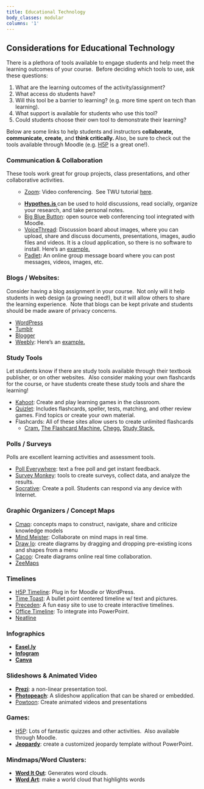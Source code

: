 ```yaml
---
title: Educational Technology
body_classes: modular
columns: '1'
---
```


## Considerations for Educational Technology

​There is a plethora of tools available to engage students and help meet the learning outcomes of your course.&nbsp; Before deciding which tools to use, ask these questions:
<ol>
 	<li>What are the learning outcomes of the activity/assignment?</li>
 	<li>What access do students have?</li>
 	<li>Will this tool be a barrier to learning? (e.g. more time spent on tech than learning).</li>
 	<li>What support is available for students who use this tool?</li>
 	<li>Could students choose their own tool to demonstrate their learning?</li>
</ol>
Below are some links to help students and instructors&nbsp;<strong>collaborate, communicate, create,</strong>&nbsp;and&nbsp;<strong>think critically. </strong>Also, be sure to check out the tools available through Moodle (e.g. <a href="https://h5p.org/">H5P</a> is a great one!).
<h3>​
<strong>​Communication &amp; Collaboration</strong></h3>
These tools work great for group projects, class presentations, and other collaborative activities.
<ul>
 	<li style="list-style-type: none;">
<ul>
 	<li><a href="http://create.twu.ca/help/online-learning-on-ramp/running-a-session/conferencing">Zoom</a>: Video conferencing.&nbsp; See TWU tutorial <a href="http://create.twu.ca/help/online-learning-on-ramp/running-a-session/conferencing">here</a>.</li>
</ul>
</li>
</ul>
<ul>
 	<li style="list-style-type: none;">
<ul>
 	<li><a href="https://web.hypothes.is/"><strong>Hypothes.is&nbsp;</strong></a>can be used to hold discussions, read socially, organize your research, and take personal notes.&nbsp;</li>
 	<li><a href="https://bigbluebutton.org/">Big Blue Button</a>: open source web conferencing tool integrated with Moodle.</li>
 	<li><a href="http://voicethread.com/">VoiceThread</a>: Discussion board about images, where you can upload, share and discuss documents, presentations, images, audio files and videos. It is a cloud application, so there is no software to install. Here’s an&nbsp;<a href="http://voicethread.com/#q+.b67978.i350123">example.</a></li>
 	<li><a href="http://padlet.com/">Padlet</a><strong>: </strong>An online group message board where you can post messages, videos, images, etc.</li>
</ul>
</li>
</ul>
<h3><strong>Blogs / Websites:</strong></h3>
Consider having a blog assignment in your course.&nbsp; Not only will it help students in web design (a growing need!), but it will allow others to share the learning experience.&nbsp; Note that blogs can be kept private and students should be made aware of privacy concerns.
<ul>
 	<li><a href="http://wordpress.com/">WordPress</a></li>
 	<li><a href="http://www.tumblr.com/">Tumblr</a></li>
 	<li><a href="http://www.blogger.com/">Blogger</a></li>
 	<li><a href="http://www.weebly.com/">Weebly</a>: Here’s an&nbsp;<a href="http://digital-toolbox.weebly.com/">example.</a></li>
</ul>
<h3><strong>Study Tools</strong></h3>
Let students know if there are study tools available through their textbook publisher, or on other websites.&nbsp; Also consider making your own flashcards for the course, or have students create these study tools and share the learning!
<ul>
 	<li><a href="https://getkahoot.com/">Kahoot</a>: Create and play learning games in the classroom.</li>
 	<li><a href="http://quizlet.com/">Quizlet</a>: Includes flashcards, speller, tests, matching, and other review games. Find topics or create your own material.</li>
 	<li>Flashcards: All of these sites allow users to create unlimited flashcards
<ul>
 	<li><a href="https://www.cram.com/">Cram</a><strong>,&nbsp;</strong><a href="http://www.flashcardmachine.com/">The Flashcard Machine</a><strong>,</strong><strong>&nbsp;</strong><a href="https://www.chegg.com/flashcards">Chegg</a><strong>,&nbsp;</strong><a href="http://www.studystack.com/">Study Stack.</a></li>
</ul>
</li>
</ul>
<h3><strong>Polls / Surveys</strong></h3>
Polls are excellent learning activities and assessment tools.
<ul>
 	<li><a href="http://www.polleverywhere.com/">Poll Everywhere</a>: text a free poll and get instant feedback.</li>
 	<li><a href="https://www.surveymonkey.com/">Survey Monkey</a>: tools to create surveys, collect data, and analyze the results.</li>
 	<li><a href="https://www.socrative.com/higher-ed/">Socrative</a>: Create a poll. Students can respond via any device with Internet.</li>
</ul>
<h3><strong>Graphic Organizers / Concept Maps</strong></h3>
<ul>
 	<li><a href="http://cmap.ihmc.us/">Cmap</a>: concepts maps to construct, navigate, share and criticize knowledge models</li>
 	<li><a href="https://www.mindmeister.com/">Mind Meister</a>: Collaborate on mind maps in real time.</li>
 	<li><a href="https://www.draw.io/">Draw Io</a>: create diagrams by dragging and dropping pre-existing icons and shapes from a menu</li>
 	<li><a href="https://cacoo.com/">Cacoo</a>: Create diagrams online real time collaboration.</li>
 	<li><a href="https://www.zeemaps.com/">ZeeMaps</a></li>
</ul>
<h3><strong>Timelines</strong></h3>
<ul>
 	<li><a href="https://h5p.org/timeline">H5P Timeline</a>: Plug in for Moodle or WordPress.</li>
 	<li><a href="http://www.timetoast.com/">Time Toast</a>: A bullet point centered timeline w/ text and pictures.</li>
 	<li><a href="http://www.preceden.com/">Preceden</a>: A fun easy site to use to create interactive timelines.</li>
 	<li><a href="http://www.officetimeline.com/">Office Timeline</a>: To integrate into PowerPoint.</li>
 	<li><a href="http://neatline.org/">Neatline</a></li>
</ul>
<h3><strong>Infographics</strong></h3>
<ul>
 	<li><a href="http://www.easel.ly/"><strong>Easel.ly</strong></a></li>
 	<li><a href="http://infogr.am/"><strong>Infogram</strong></a></li>
 	<li><a href="https://www.canva.com/create/infographics/"><strong>Canva</strong></a></li>
</ul>
<h3><strong>Slideshows &amp; Animated Video</strong></h3>
<ul>
 	<li><a href="http://prezi.com/"><strong>Prezi</strong></a>: a non-linear presentation tool.&nbsp;</li>
 	<li><a href="http://photopeach.com/"><strong>Photopeach</strong></a>: A slideshow application that can be shared or embedded.&nbsp;</li>
 	<li><a href="http://www.powtoon.com/">Powtoon</a>: Create animated videos and presentations</li>
</ul>
<h3><strong>Games:</strong></h3>
<ul>
 	<li><a href="https://h5p.org/content-types-and-applications">H5P</a>: Lots of fantastic quizzes and other activities.&nbsp; Also available through Moodle.</li>
 	<li><a href="https://jeopardylabs.com/"><strong>Jeopardy</strong></a>: create a customized jeopardy template without PowerPoint.&nbsp;</li>
</ul>
<h3><strong>Mindmaps/Word Clusters:</strong></h3>
<ul>
 	<li><a href="http://worditout.com/"><strong>Word It Out</strong></a>: Generates word clouds.&nbsp;</li>
 	<li><a href="https://wordart.com/"><strong>Word Art</strong></a>: make a world cloud that highlights words&nbsp;</li>
</ul>

